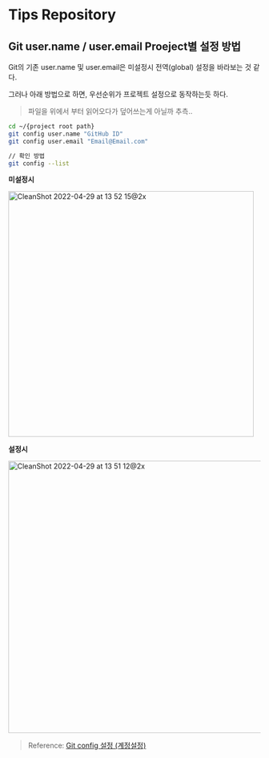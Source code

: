 # Tips Repository



## Git user.name / user.email Proeject별 설정 방법

Git의 기존 user.name 및 user.email은 미설정시 전역(global) 설정을 바라보는 것 같다.

그러나 아래 방법으로 하면, 우선순위가 프로젝트 설정으로 동작하는듯 하다.

> 파일을 위에서 부터 읽어오다가 덮어쓰는게 아닐까 추측..

```bash
cd ~/{project root path}
git config user.name "GitHub ID"
git config user.email "Email@Email.com"

// 확인 방법
git config --list
```



**미설정시**

<img width="490" alt="CleanShot 2022-04-29 at 13 52 15@2x" src="https://user-images.githubusercontent.com/37217320/165886916-fa794dbd-6bee-4019-bd40-9cd7d0d19eec.png">

**설정시**

<img width="543" alt="CleanShot 2022-04-29 at 13 51 12@2x" src="https://user-images.githubusercontent.com/37217320/165886828-441a9c88-efff-4ee3-8793-290dffc20923.png">

> Reference: [Git config 설정 (계정설정)](https://goodtogreate.tistory.com/entry/Git-config-%EC%84%A4%EC%A0%95-%EA%B3%84%EC%A0%95%EC%84%A4%EC%A0%95)

